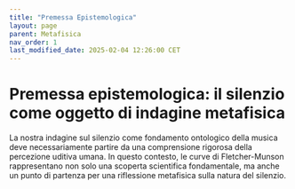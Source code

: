```yaml
---
title: "Premessa Epistemologica"
layout: page
parent: Metafisica
nav_order: 1
last_modified_date: 2025-02-04 12:26:00 CET
---
```


# Premessa epistemologica: il silenzio come oggetto di indagine metafisica

La nostra indagine sul silenzio come fondamento ontologico della musica
deve necessariamente partire da una comprensione rigorosa della
percezione uditiva umana. In questo contesto, le curve di
Fletcher-Munson rappresentano non solo una scoperta scientifica
fondamentale, ma anche un punto di partenza per una riflessione
metafisica sulla natura del silenzio.
